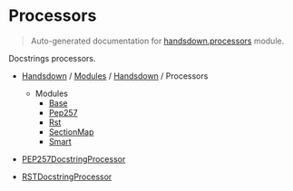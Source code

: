 # Processors

> Auto-generated documentation for [handsdown.processors](https://github.com/vemel/handsdown/blob/master/handsdown/processors/__init__.py) module.

Docstrings processors.

- [Handsdown](../../README.md#-handsdown---python-documentation-generator) / [Modules](../../MODULES.md#modules) / [Handsdown](../index.md#handsdown) / Processors
    - Modules
        - [Base](base.md#base)
        - [Pep257](pep257.md#pep257)
        - [Rst](rst.md#rst)
        - [SectionMap](section_map.md#sectionmap)
        - [Smart](smart.md#smart)

- [PEP257DocstringProcessor](pep257.md#pep257docstringprocessor)
- [RSTDocstringProcessor](rst.md#rstdocstringprocessor)
